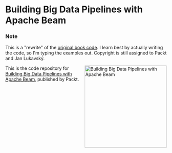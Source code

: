 # Building Big Data Pipelines with Apache Beam

### Note
This is a "rewrite" of the [original book code](https://github.com/PacktPublishing/Building-Big-Data-Pipelines-with-Apache-Beam). I learn best by actually writing the code, so I'm typing the examples out. Copyright is still assigned to Packt and Jan Lukavský.

<a href="https://www.packtpub.com/product/building-big-data-pipelines-with-apache-beam/9781800564930?utm_source=github&utm_medium=repository&utm_campaign=9781800564930"><img src="https://static.packt-cdn.com/products/9781800564930/cover/smaller" alt="Building Big Data Pipelines with Apache Beam" height="256px" align="right"></a>

This is the code repository for [Building Big Data Pipelines with Apache Beam](https://www.packtpub.com/product/building-big-data-pipelines-with-apache-beam/9781800564930?utm_source=github&utm_medium=repository&utm_campaign=9781800564930), published by Packt.